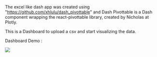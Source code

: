 The excel like dash app was created using "https://github.com/xhlulu/dash_pivottable" and Dash Pivottable 
is a Dash component wrapping the react-pivottable library, created by Nicholas at Plotly.

This is a Dashboard to upload a csv and start visualizing the data.

Dashboard Demo : 

![](V0.1/Dashboard_v0.1.gif)







